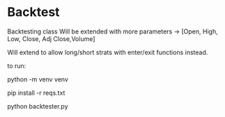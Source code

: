 # Backtest

Backtesting class
Will be extended with more parameters -> [Open, High, Low, Close, Adj Close,Volume]

Will extend to allow long/short strats with enter/exit functions instead.

to run:

python -m venv venv 

pip install -r reqs.txt

python backtester.py

